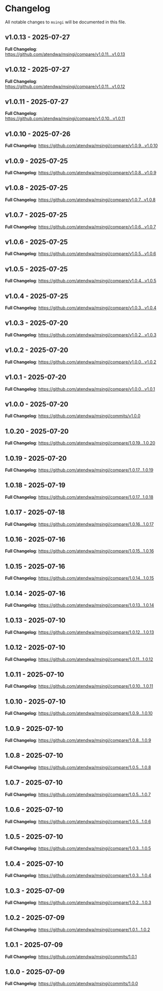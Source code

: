 # Changelog

All notable changes to `msingi` will be documented in this file.

## v1.0.13 - 2025-07-27

**Full Changelog**: https://github.com/atendwa/msingi/compare/v1.0.11...v1.0.13

## v1.0.12 - 2025-07-27

**Full Changelog**: https://github.com/atendwa/msingi/compare/v1.0.11...v1.0.12

## v1.0.11 - 2025-07-27

**Full Changelog**: https://github.com/atendwa/msingi/compare/v1.0.10...v1.0.11

## v1.0.10 - 2025-07-26

**Full Changelog**: https://github.com/atendwa/msingi/compare/v1.0.9...v1.0.10

## v1.0.9 - 2025-07-25

**Full Changelog**: https://github.com/atendwa/msingi/compare/v1.0.8...v1.0.9

## v1.0.8 - 2025-07-25

**Full Changelog**: https://github.com/atendwa/msingi/compare/v1.0.7...v1.0.8

## v1.0.7 - 2025-07-25

**Full Changelog**: https://github.com/atendwa/msingi/compare/v1.0.6...v1.0.7

## v1.0.6 - 2025-07-25

**Full Changelog**: https://github.com/atendwa/msingi/compare/v1.0.5...v1.0.6

## v1.0.5 - 2025-07-25

**Full Changelog**: https://github.com/atendwa/msingi/compare/v1.0.4...v1.0.5

## v1.0.4 - 2025-07-25

**Full Changelog**: https://github.com/atendwa/msingi/compare/v1.0.3...v1.0.4

## v1.0.3 - 2025-07-20

**Full Changelog**: https://github.com/atendwa/msingi/compare/v1.0.2...v1.0.3

## v1.0.2 - 2025-07-20

**Full Changelog**: https://github.com/atendwa/msingi/compare/v1.0.0...v1.0.2

## v1.0.1 - 2025-07-20

**Full Changelog**: https://github.com/atendwa/msingi/compare/v1.0.0...v1.0.1

## v1.0.0 - 2025-07-20

**Full Changelog**: https://github.com/atendwa/msingi/commits/v1.0.0

## 1.0.20 - 2025-07-20

**Full Changelog**: https://github.com/atendwa/msingi/compare/1.0.19...1.0.20

## 1.0.19 - 2025-07-20

**Full Changelog**: https://github.com/atendwa/msingi/compare/1.0.17...1.0.19

## 1.0.18 - 2025-07-19

**Full Changelog**: https://github.com/atendwa/msingi/compare/1.0.17...1.0.18

## 1.0.17 - 2025-07-18

**Full Changelog**: https://github.com/atendwa/msingi/compare/1.0.16...1.0.17

## 1.0.16 - 2025-07-16

**Full Changelog**: https://github.com/atendwa/msingi/compare/1.0.15...1.0.16

## 1.0.15 - 2025-07-16

**Full Changelog**: https://github.com/atendwa/msingi/compare/1.0.14...1.0.15

## 1.0.14 - 2025-07-16

**Full Changelog**: https://github.com/atendwa/msingi/compare/1.0.13...1.0.14

## 1.0.13 - 2025-07-10

**Full Changelog**: https://github.com/atendwa/msingi/compare/1.0.12...1.0.13

## 1.0.12 - 2025-07-10

**Full Changelog**: https://github.com/atendwa/msingi/compare/1.0.11...1.0.12

## 1.0.11 - 2025-07-10

**Full Changelog**: https://github.com/atendwa/msingi/compare/1.0.10...1.0.11

## 1.0.10 - 2025-07-10

**Full Changelog**: https://github.com/atendwa/msingi/compare/1.0.9...1.0.10

## 1.0.9 - 2025-07-10

**Full Changelog**: https://github.com/atendwa/msingi/compare/1.0.8...1.0.9

## 1.0.8 - 2025-07-10

**Full Changelog**: https://github.com/atendwa/msingi/compare/1.0.5...1.0.8

## 1.0.7 - 2025-07-10

**Full Changelog**: https://github.com/atendwa/msingi/compare/1.0.5...1.0.7

## 1.0.6 - 2025-07-10

**Full Changelog**: https://github.com/atendwa/msingi/compare/1.0.5...1.0.6

## 1.0.5 - 2025-07-10

**Full Changelog**: https://github.com/atendwa/msingi/compare/1.0.3...1.0.5

## 1.0.4 - 2025-07-10

**Full Changelog**: https://github.com/atendwa/msingi/compare/1.0.3...1.0.4

## 1.0.3 - 2025-07-09

**Full Changelog**: https://github.com/atendwa/msingi/compare/1.0.2...1.0.3

## 1.0.2 - 2025-07-09

**Full Changelog**: https://github.com/atendwa/msingi/compare/1.0.1...1.0.2

## 1.0.1 - 2025-07-09

**Full Changelog**: https://github.com/atendwa/msingi/commits/1.0.1

## 1.0.0 - 2025-07-09

**Full Changelog**: https://github.com/atendwa/msingi/commits/1.0.0

